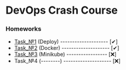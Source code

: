 # DevOps Crash Course
<h3>Homeworks</h3>

* [Task_№1](https://github.com/AlexanderMulyar/DevOps_CrashCourse/tree/master/Task_%E2%84%961) (Deploy) -------------------- [✔]
* [Task_№2](https://github.com/AlexanderMulyar/DevOps_CrashCourse/tree/master/Task_%E2%84%962) (Docker) -------------------- [✔]
* [Task_№3](https://github.com/AlexanderMulyar/DevOps_CrashCourse/tree/master/Task_%E2%84%963) (Minikube) ----------------- [❌]
* Task_№4 (--------) -------------------- [❌]
